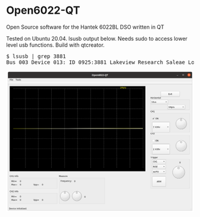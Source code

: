 # Open6022-QT
Open Source software for the Hantek 6022BL DSO written in QT

Tested on Ubuntu 20.04. lsusb output below. Needs sudo to access lower level usb functions. Build with qtcreator.

<pre>
$ lsusb | grep 3881
Bus 003 Device 013: ID 0925:3881 Lakeview Research Saleae Logic
</pre>

<img src=https://raw.githubusercontent.com/supaplextor/Open6022-QT/master/Screenshot%20from%202020-08-08%2019-37-26.png>
